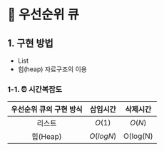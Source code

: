 # 📌 우선순위 큐
## 1. 구현 방법
- List 
- 힙(heap) 자료구조의 이용
### 1-1. ⏰ 시간복잡도


|우선순위 큐의 구현 방식|삽입시간|삭제시간|
|:--:|:--:|:--:|
|리스트| $O(1)$|$O(N)$|
|힙(Heap)|$O(logN)$|O(log(N)|
